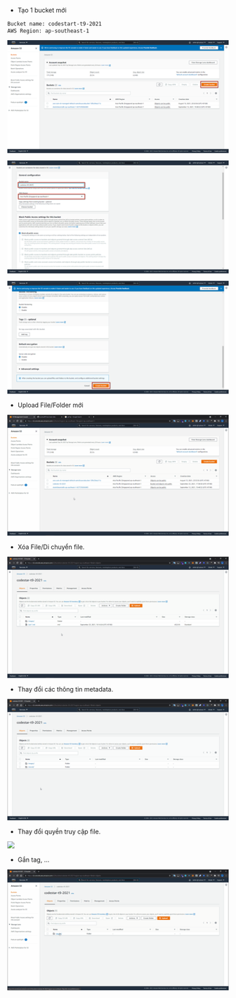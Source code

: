 - Tạo 1 bucket mới

```
Bucket name: codestart-t9-2021
AWS Region: ap-southeast-1
```

![](images/2021-09-25_17-19-19.png?raw=true)

![](images/2021-09-25_17-30-11.png?raw=true)

![](images/2021-09-25_17-33-31.png?raw=true)

- Upload File/Folder mới

![](images/upload-file-folder.gif?raw=true)

- Xóa File/Di chuyển file.

![](images/delete-move.gif?raw=true)

- Thay đổi các thông tin metadata.

![](images/metadata.gif?raw=true)

- Thay đổi quyền truy cập file.

![](images/permission.gif?raw=true)

- Gắn tag, ...

![](images/tag.gif?raw=true)